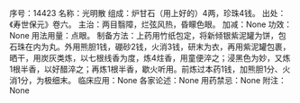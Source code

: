 序号：14423
名称：光明散
组成：炉甘石（用上好的）4两，珍珠4钱。
出处：《寿世保元》卷六。
主治：两目翳障，烂弦风热，昏矇色眼。
加减：None
功效：None
用法用量：点眼。
制备方法：上药用竹纸包定，将新倾银紫泥罐为饼，包石珠在内为丸。外用熊胆1钱，硼砂2钱，火消3钱，研末为衣，再用紫泥罐包裹，晒干，用炭灰类炼，以七根线香为度，炼4炷香，用童便淬之；浸黑色为妙，又炼1根半香，以好醋淬之；再炼1根半香，歇火听用。前炼过本药1钱，加熊胆1分、火消1分，为极细末。
临床应用：None
各家论述：None
用药禁忌：None
附注：None
